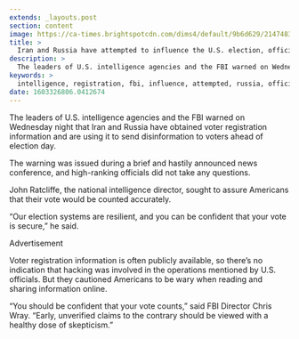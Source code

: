 ```yaml
--- 
extends: _layouts.post 
section: content 
image: https://ca-times.brightspotcdn.com/dims4/default/9b6d629/2147483647/strip/true/crop/4484x2354+0+317/resize/1200x630!/quality/90/?url=https%3A%2F%2Fcalifornia-times-brightspot.s3.amazonaws.com%2F42%2Fc2%2Fda10c19143f6a7a0d05ac2107e70%2Fsenate-homeland-security-05995.jpg 
title: > 
  Iran and Russia have attempted to influence the U.S. election, officials say. 
description: > 
  The leaders of U.S. intelligence agencies and the FBI warned on Wednesday night that Iran and Russia have obtained voter registration information and are using it to send disinformation to voters ahead of election day.The warning was issued during a brief and hastily announced news conference, and high-ranking officials did not take any questions.John Ratcliffe, the national intelligence director, sought to assure Americans that their vote would be counted accurately.AdvertisementVoter registration information is often publicly available, so there’s no indication that hacking was involved in the operations mentioned by U.S. officials.“You should be confident that your vote counts,” said FBI Director Chris Wray. 
keywords: > 
  intelligence, registration, fbi, influence, attempted, russia, officials, election, information, director, confident, americans, vote, say, iran 
date: 1603326806.0412674 
--- 
```

<div><p>The leaders of U.S. intelligence agencies and the FBI warned on Wednesday night that Iran and Russia have obtained voter registration information and are using it to send disinformation to voters ahead of election day.</p><p>The warning was issued during a brief and hastily announced news conference, and high-ranking officials did not take any questions.</p><p>John Ratcliffe, the national intelligence director, sought to assure Americans that their vote would be counted accurately. </p><p>&#8220;Our election systems are resilient, and you can be confident that your vote is secure,&#8221; he said. </p><p class="google-dfp-ad-caption">Advertisement</p>
    <p id="google-ad7362f66b-5cf8-44ae-88fb-5b859e1b2a41" class="google-dfp-ad injected">
        <p class="google-dfp-ad-placeholder"></p>
    </p>
<p>Voter registration information is often publicly available, so there&#8217;s no indication that hacking was involved in the operations mentioned by U.S. officials. But they cautioned Americans to be wary when reading and sharing information online.</p><p>&#8220;You should be confident that your vote counts,&#8221; said FBI Director Chris Wray. &#8220;Early, unverified claims to the contrary should be viewed with a healthy dose of skepticism.&#8221;<br></p></div>